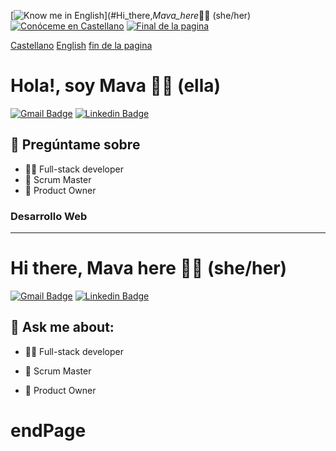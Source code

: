 

   [![Know me in English](https://img.shields.io/badge/-Know_me_in_English-%23ffffff.svg?style=for-the-badge&logoColor=151515)](#Hi_there,_Mava_here_👋🙂 (she/her) [![Conóceme en Castellano](https://img.shields.io/badge/-Know_me_in_Spanish-%23ffffff.svg?style=for-the-badge&logoColor=151515)](#Hola!,_soy_Mava_👋🙂_(ella)) [![Final de la pagina](https://img.shields.io/badge/-fin_de_la_pagina-%23ffffff.svg?style=for-the-badge&logoColor=151515)](#endPage) 



[Castellano](#Hola!,_soy_Mava_👋🙂_(ella))  [English](#Hi_there,_Mava_here_👋🙂 (she/her))  [fin de la pagina](#endPage)


# Hola!, soy Mava 👋🙂 (ella)

[![Gmail Badge](https://img.shields.io/badge/-GMAIL-c71610?style=flat&logo=Gmail&logoColor=white)](mailto:mdvfz77@gmail.com "Connect via Email")
[![Linkedin Badge](https://img.shields.io/badge/-LINKEDIN-0e76a8?style=flat&logo=Linkedin&logoColor=white)](https://www.linkedin.com/in/mavafigalloz/ "Connect on LinkedIn")



## 💬 Pregúntame sobre

- 👩‍💻 Full-stack developer
- 🔄 Scrum Master
- 🔄 Product Owner

<!--
🚀 Apasionado por apoyar maduración de Equipos,
   genero valor a clientes y partes interesadas,
   optimizo para aumentar la sostenibilidad y agilidad.


## ⚡Algo interesante

- Actualmente trabajando en algo genial! 🌟
- En busca de colaborar en un proyecto cool. 🚀
-->

### Desarrollo Web

---

# Hi there, Mava here 👋🙂 (she/her)

[![Gmail Badge](https://img.shields.io/badge/-GMAIL-c71610?style=flat&logo=Gmail&logoColor=white)](mailto:mdvfz77@gmail.com "Connect via Email")
[![Linkedin Badge](https://img.shields.io/badge/-LINKEDIN-0e76a8?style=flat&logo=Linkedin&logoColor=white)](https://www.linkedin.com/in/mavafigalloz/ "Connect on LinkedIn")



 ## 💬 Ask me about:

  - 👩‍💻 Full-stack developer

  - 🔄 Scrum Master
  - 🔄 Product Owner

<!--
  🚀 I am passionate about supporting maturation of teams,
  I generate value for clients and stakeholders,
  I optimize to increase sustainability and agility.

  ## ⚡Fun Facts

  - Currently, I am working on something cool! 🌟
  - I am looking for a collaborative and interesting project. 🚀

  ### Web Developer
-->


# endPage
<!--
**mavafiza/mavafiza** is a ✨ _special_ ✨ repository because its `README.md` (this file) appears on your GitHub profile.

Here are some ideas to get you started:

- 🔭 I’m currently working on ...
- 🌱 I’m currently learning ...
- 👯 I’m looking to collaborate on ...
- 🤔 I’m looking for help with ...
- 💬 Ask me about ...
- 📫 How to reach me: ...
- 😄 Pronouns: ...
- ⚡ Fun fact: ...
-->
